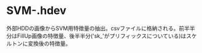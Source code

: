 # SVM-.hdev
外部HDDの画像からSVM用特徴量の抽出。csvファイルに格納される。前半半分はFillUp画像の特徴量、後半半分('sk_'がプリフィックスについている)はスケルトンに変換後の特徴量。

